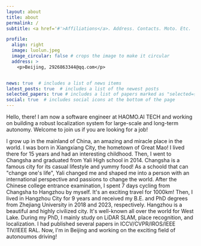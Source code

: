 ```yaml
---
layout: about
title: about
permalink: /
subtitle: <a href='#'>Affiliations</a>. Address. Contacts. Moto. Etc.

profile:
  align: right
  image: luolun.jpeg
  image_circular: false # crops the image to make it circular
  address: >
    <p>Beijing, 2926863344@qq.com</p>


news: true  # includes a list of news items
latest_posts: true  # includes a list of the newest posts
selected_papers: true # includes a list of papers marked as "selected={true}"
social: true  # includes social icons at the bottom of the page
---
```


Hello, there! I am now a software engineer at HAOMO.AI TECH and working on building a robust localization system for large-scale and long-term autonomy. Welcome to join us if you are looking for a job!

I grow up in the mainland of China, an amazing and miracle place in the world. I was born in Xiangxiang City, the hometown of Great Mao! I lived there for 15 years and had an interesting childhood. Then, I went to Changsha and graduated from Yali High school in 2014. Changsha is a famous city for its casual lifestyle and yummy food! As a schoold that can "change one's life", Yali changed me and shaped me into a person with an international perspective and passions to change the world. After the Chinese college entrance examination, I spent 7 days cycling from Changsha to Hangzhou by myself. It's an exciting travel for 1000km! Then, I lived in Hangzhou City for 9 years and received my B.E. and PhD degrees from Zhejiang University in 2018 and 2023, respectively. Hangzhou is a beautiful and highly civilized city. It's well-known all over the world for West Lake. During my PhD, I mainly study on LiDAR SLAM, place recognition, and localization. I had published several papers in ICCV/CVPR/IROS/IEEE TIV/IEEE RAL. Now, I'm in Beijing and working on the exciting field of autonoumos driving!
